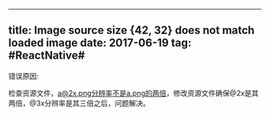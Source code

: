 
---
title: Image source size {42, 32} does not match loaded image 
date: 2017-06-19
tag: #ReactNative#
---

错误原因:

检查资源文件，a@2x.png分辨率不是a.png的两倍，修改资源文件确保@2x是其两倍，@3x分辨率是其三倍之后，问题解决。